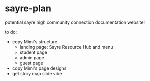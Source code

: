# sayre-plan
potential sayre high community connection documentation website!

to do:
* copy Mimi's structure
    * landing page: Sayre Resource Hub and menu
    * student page
    * admin page
    * guest page
* copy Mimi's page designs
* get story map slide vibe